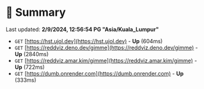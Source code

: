 # 📖 Summary
Last updated: **2/9/2024, 12:56:54 PG "Asia/Kuala_Lumpur"**

- `GET` [https://hst.ujol.dev](https://hst.ujol.dev) - **Up** (604ms)
- `GET` [https://reddviz.deno.dev/gimme](https://reddviz.deno.dev/gimme) - **Up** (2840ms)
- `GET` [https://reddviz.amar.kim/gimme](https://reddviz.amar.kim/gimme) - **Up** (722ms)
- `GET` [https://dumb.onrender.com](https://dumb.onrender.com) - **Up** (333ms)
